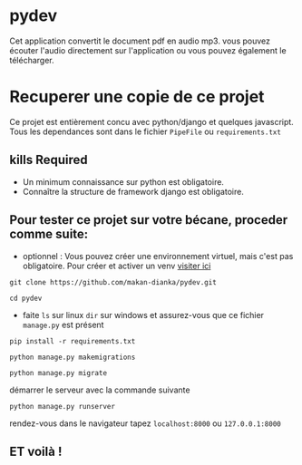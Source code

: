 # pydev

Cet application convertit le document pdf en audio mp3. vous pouvez écouter l'audio directement sur l'application ou vous pouvez également le télécharger.

# Recuperer une copie de ce projet

Ce projet est entièrement concu avec python/django et quelques javascript. <br />
 Tous les dependances sont dans le fichier ```PipeFile``` ou ```requirements.txt```

## kills Required

- Un minimum connaissance sur python est obligatoire.
- Connaître la structure de framework django est obligatoire.

## Pour tester ce projet sur votre bécane, proceder comme suite:

- optionnel : Vous pouvez créer une environnement virtuel, mais c'est pas obligatoire. Pour créer et activer un venv <a href="https://docs.python.org/fr/3/library/venv.html">visiter ici</a>

```git clone https://github.com/makan-dianka/pydev.git```

```cd pydev```
- faite ```ls``` sur linux ```dir``` sur windows et assurez-vous que ce fichier ```manage.py``` est présent 

```pip install -r requirements.txt ```

```python manage.py makemigrations```

```python manage.py migrate```

démarrer le serveur avec la commande suivante

```python manage.py runserver```

rendez-vous dans le navigateur tapez ```localhost:8000``` ou ```127.0.0.1:8000``` 

## ET voilà ! 

